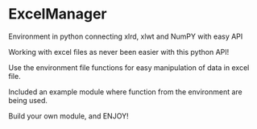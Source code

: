 # ExcelManager
Environment in python connecting xlrd, xlwt and NumPY with easy API

Working with excel files as never been easier with this python API!

Use the environment file functions for easy manipulation of data in excel file.

Included an example module where function from the environment are being used.

Build your own module, and ENJOY!
